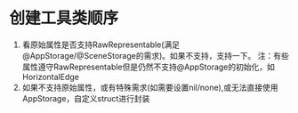 #  创建工具类顺序

1. 看原始属性是否支持RawRepresentable(满足@AppStorage/@SceneStorage的需求)。如果不支持，支持一下。
    注：有些属性遵守RawRepresentable但是仍然不支持@AppStorage的初始化，如HorizontalEdge
2. 如果不支持原始属性，或有特殊需求(如需要设置nil/none),或无法直接使用AppStorage，自定义struct进行封装
